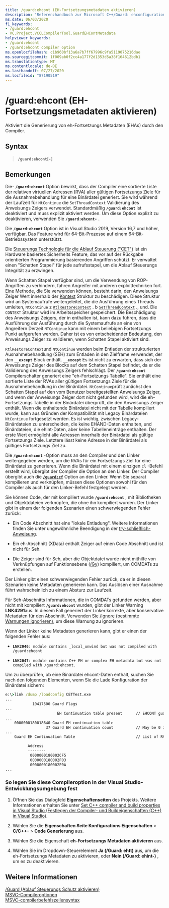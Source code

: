 ```yaml
---
title: /guard:ehcont (EH-Fortsetzungsmetadaten aktivieren)
description: 'Referenzhandbuch zur Microsoft C++/Guard: ehconfiguration-Compileroption.'
ms.date: 06/03/2020
f1_keywords:
- /guard:ehcont
- VC.Project.VCCLCompilerTool.GuardEHContMetadata
helpviewer_keywords:
- /guard:ehcont
- /guard:ehcont compiler option
ms.openlocfilehash: c1b960bf13a6a7b7ff67996c9fa5119075216dae
ms.sourcegitcommit: 1f009ab0f2cc4a177f2d1353d5a38f164612bdb1
ms.translationtype: MT
ms.contentlocale: de-DE
ms.lasthandoff: 07/27/2020
ms.locfileid: "87190519"
---
```

# <a name="guardehcont-enable-eh-continuation-metadata"></a>/guard:ehcont (EH-Fortsetzungsmetadaten aktivieren)

Aktiviert die Generierung von eh-Fortsetzungs Metadaten (EHAs) durch den Compiler.

## <a name="syntax"></a>Syntax

> **`/guard:ehcont`**[**`-`**]

## <a name="remarks"></a>Bemerkungen

Die- **`/guard:ehcont`** Option bewirkt, dass der Compiler eine sortierte Liste der relativen virtuellen Adressen (RVA) aller gültigen Fortsetzungs Ziele für die Ausnahmebehandlung für eine Binärdatei generiert. Sie wird während der Laufzeit für `NtContinue` die `SetThreadContext` Validierung des Anweisungs Zeigers verwendet. Standardmäßig **`/guard:ehcont`** ist deaktiviert und muss explizit aktiviert werden. Um diese Option explizit zu deaktivieren, verwenden Sie **`/guard:ehcont-`** .

Die **`/guard:ehcont`** Option ist in Visual Studio 2019, Version 16,7 und höher, verfügbar. Das Feature wird für 64-Bit-Prozesse auf einem 64-Bit-Betriebssystem unterstützt.

Die [Steuerungs Technologie für die Ablauf Steuerung ("CET")](https://software.intel.com/sites/default/files/managed/4d/2a/control-flow-enforcement-technology-preview.pdf) ist ein Hardware basiertes Sicherheits Feature, das vor auf der Rückgabe orientierten Programmierung basierenden Angriffen schützt. Er verwaltet einen "Schatten Stapel" für jede aufrufsstapel, um die Ablauf Steuerungs Integrität zu erzwingen.

Wenn Schatten Stapel verfügbar sind, um die Verwendung von ROP-Angriffen zu verhindern, fahren Angreifer mit anderen exploittechniken fort. Eine Methode, die Sie verwenden können, besteht darin, den Anweisungs Zeiger Wert innerhalb der [Kontext](/windows/win32/api/winnt/ns-winnt-context) Struktur zu beschädigen. Diese Struktur wird an Systemaufrufe weitergeleitet, die die Ausführung eines Threads umleiten, `NtContinue` z [`RtlRestoreContext`](/windows/win32/api/winnt/nf-winnt-rtlrestorecontext) . b [`SetThreadContext`](/windows/win32/api/processthreadsapi/nf-processthreadsapi-setthreadcontext) ., und. Die `CONTEXT` Struktur wird im Arbeitsspeicher gespeichert. Die Beschädigung des Anweisungs Zeigers, der in enthalten ist, kann dazu führen, dass die Ausführung der Ausführung durch die Systemaufrufe an eine von Angreifern Derzeit `NTContinue` kann mit einem beliebigen Fortsetzungs Punkt aufgerufen werden. Daher ist es von entscheidender Bedeutung, den Anweisungs Zeiger zu validieren, wenn Schatten Stapel aktiviert sind.

`RtlRestoreContext`und `NtContinue` werden beim Entladen der strukturierten Ausnahmebehandlung (SEH) zum Entladen in den Zielframe verwendet, der den **`__except`** Block enthält. **`__except`** Es ist nicht zu erwarten, dass sich der Anweisungs Zeiger des Blocks auf dem Schatten Stapel befindet, da er die Validierung des Anweisungs Zeigers fehlschlägt. Der **`/guard:ehcont`** Compilerschalter generiert eine "eh-Fortsetzungs Tabelle". Sie enthält eine sortierte Liste der RVAs aller gültigen Fortsetzungs Ziele für die Ausnahmebehandlung in der Binärdatei. `NtContinue`prüft zunächst den Schatten Stapel auf den vom Benutzer bereitgestellten Anweisungs Zeiger, und wenn der Anweisungs Zeiger dort nicht gefunden wird, wird die eh-Fortsetzungs Tabelle in der Binärdatei überprüft, die den Anweisungs Zeiger enthält. Wenn die enthaltende Binärdatei nicht mit der Tabelle kompiliert wurde, kann aus Gründen der Kompatibilität mit Legacy Binärdateien `NtContinue` fortgesetzt werden. Es ist wichtig, zwischen Legacy-Binärdateien zu unterscheiden, die keine EHAND-Daten enthalten, und Binärdateien, die ehint-Daten, aber keine Tabelleneinträge enthalten. Der erste Wert ermöglicht alle Adressen innerhalb der Binärdatei als gültige Fortsetzungs Ziele. Letztere lässt keine Adresse in der Binärdatei als gültiges Fortsetzungs Ziel zu.

Die **`/guard:ehcont`** -Option muss an den Compiler und den Linker weitergegeben werden, um die RVAs für ein Fortsetzungs Ziel für eine Binärdatei zu generieren. Wenn die Binärdatei mit einem einzigen `cl` -Befehl erstellt wird, übergibt der Compiler die Option an den Linker. Der Compiler übergibt auch die [**`/guard:cf`**](guard-enable-control-flow-guard.md) Option an den Linker. Wenn Sie separat kompilieren und verknüpfen, müssen diese Optionen sowohl für den Compiler als auch für den Linker-Befehl festgelegt werden.

Sie können Code, der mit kompiliert wurde **`/guard:ehcont`** , mit Bibliotheken und Objektdateien verknüpfen, die ohne ihn kompiliert wurden. Der Linker gibt in einem der folgenden Szenarien einen schwerwiegenden Fehler zurück:

- Ein Code Abschnitt hat eine "lokale Entladung". Weitere Informationen finden Sie unter ungewöhnliche Beendigung in der [try-schließlich-Anweisung](../../cpp/try-finally-statement.md#abnormal-termination).

- Ein eh-Abschnitt (XData) enthält Zeiger auf einen Code Abschnitt und ist nicht für Seh.

- Die Zeiger sind für Seh, aber die Objektdatei wurde nicht mithilfe von Verknüpfungen auf Funktionsebene ([/Gy](gy-enable-function-level-linking.md)) kompiliert, um COMDATs zu erstellen.

Der Linker gibt einen schwerwiegenden Fehler zurück, da er in diesen Szenarien keine Metadaten generieren kann. Das Auslösen einer Ausnahme führt wahrscheinlich zu einem Absturz zur Laufzeit.

Für Seh-Abschnitts Informationen, die in COMDATs gefunden werden, aber nicht mit kompiliert **`/guard:ehcont`** wurden, gibt der Linker Warning **LNK4291**aus. In diesem Fall generiert der Linker korrekte, aber konservative Metadaten für den Abschnitt. Verwenden Sie [/Ignore (bestimmte Warnungen ignorieren)](ignore-ignore-specific-warnings.md), um diese Warnung zu ignorieren.

Wenn der Linker keine Metadaten generieren kann, gibt er einen der folgenden Fehler aus:

- **`LNK2046`**`: module contains _local_unwind but was not compiled with /guard:ehcont`

- **`LNK2047`**`: module contains C++ EH or complex EH metadata but was not compiled with /guard:ehcont.`

Um zu überprüfen, ob eine Binärdatei ehcont-Daten enthält, suchen Sie nach den folgenden Elementen, wenn Sie die Lade Konfiguration der Binärdatei sichern:

```cmd
e:\>link /dump /loadconfig CETTest.exe
...
            10417500 Guard Flags
...
                       EH Continuation table present      // EHCONT guard flag present
...
    0000000180018640 Guard EH continuation table
                  37 Guard EH continuation count          // May be 0 if no exception handling is used in the binary. Still counts has having EHCONT data.
...
    Guard EH Continuation Table                           // List of RVAs

          Address
          --------
           0000000180002CF5
           0000000180002F03
           0000000180002F0A
...
```

### <a name="to-set-this-compiler-option-in-the-visual-studio-development-environment"></a>So legen Sie diese Compileroption in der Visual Studio-Entwicklungsumgebung fest

1. Öffnen Sie das Dialogfeld **Eigenschaftenseiten** des Projekts. Weitere Informationen erhalten Sie unter [Set C++ compiler and build properties in Visual Studio (Festlegen der Compiler- und Buildeigenschaften (C++) in Visual Studio)](../working-with-project-properties.md).

1. Wählen Sie die **Eigenschaften Seite Konfigurations Eigenschaften**  >  **C/C++-**  >  **Code Generierung** aus.

1. Wählen Sie die Eigenschaft **eh-Fortsetzungs Metadaten aktivieren** aus.

1. Wählen Sie im Dropdown-Steuerelement **Ja (/Guard: ehtt)** aus, um die eh-Fortsetzungs Metadaten zu aktivieren, oder **Nein (/Guard: ehint-)** , um es zu deaktivieren.

## <a name="see-also"></a>Weitere Informationen

[/Guard (Ablauf Steuerungs Schutz aktivieren)](guard-enable-control-flow-guard.md)\
[MSVC-Compileroptionen](compiler-options.md)\
[MSVC-compilerbefehlszeilensyntax](compiler-command-line-syntax.md)

